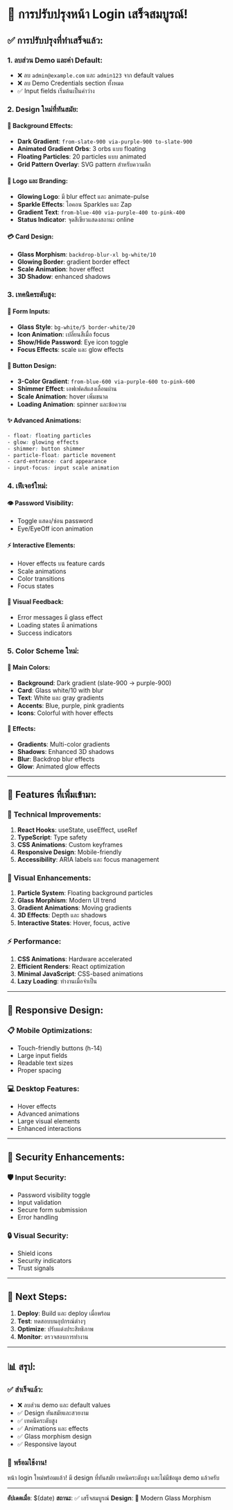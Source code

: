 # 🎨 การปรับปรุงหน้า Login เสร็จสมบูรณ์!

## ✅ **การปรับปรุงที่ทำเสร็จแล้ว:**

### 1. **ลบส่วน Demo และค่า Default:**
- ❌ ลบ `admin@example.com` และ `admin123` จาก default values
- ❌ ลบ Demo Credentials section ทั้งหมด
- ✅ Input fields เริ่มต้นเป็นค่าว่าง

### 2. **Design ใหม่ที่ทันสมัย:**

#### **🌟 Background Effects:**
- **Dark Gradient**: `from-slate-900 via-purple-900 to-slate-900`
- **Animated Gradient Orbs**: 3 orbs แบบ floating
- **Floating Particles**: 20 particles แบบ animated
- **Grid Pattern Overlay**: SVG pattern สำหรับความลึก

#### **🏢 Logo และ Branding:**
- **Glowing Logo**: มี blur effect และ animate-pulse
- **Sparkle Effects**: ไอคอน Sparkles และ Zap
- **Gradient Text**: `from-blue-400 via-purple-400 to-pink-400`
- **Status Indicator**: จุดสีเขียวแสดงสถานะ online

#### **💳 Card Design:**
- **Glass Morphism**: `backdrop-blur-xl bg-white/10`
- **Glowing Border**: gradient border effect
- **Scale Animation**: hover effect
- **3D Shadow**: enhanced shadows

### 3. **เทคนิคระดับสูง:**

#### **📝 Form Inputs:**
- **Glass Style**: `bg-white/5 border-white/20`
- **Icon Animation**: เปลี่ยนสีเมื่อ focus
- **Show/Hide Password**: Eye icon toggle
- **Focus Effects**: scale และ glow effects

#### **🔘 Button Design:**
- **3-Color Gradient**: `from-blue-600 via-purple-600 to-pink-600`
- **Shimmer Effect**: เอฟเฟคส์แสงเลื่อนผ่าน
- **Scale Animation**: hover เพิ่มขนาด
- **Loading Animation**: spinner และข้อความ

#### **✨ Advanced Animations:**
```css
- float: floating particles
- glow: glowing effects
- shimmer: button shimmer
- particle-float: particle movement
- card-entrance: card appearance
- input-focus: input scale animation
```

### 4. **เฟีเจอร์ใหม่:**

#### **👁️ Password Visibility:**
- Toggle แสดง/ซ่อน password
- Eye/EyeOff icon animation

#### **⚡ Interactive Elements:**
- Hover effects บน feature cards
- Scale animations
- Color transitions
- Focus states

#### **🎯 Visual Feedback:**
- Error messages มี glass effect
- Loading states มี animations
- Success indicators

### 5. **Color Scheme ใหม่:**

#### **🌈 Main Colors:**
- **Background**: Dark gradient (slate-900 → purple-900)
- **Card**: Glass white/10 with blur
- **Text**: White และ gray gradients
- **Accents**: Blue, purple, pink gradients
- **Icons**: Colorful with hover effects

#### **💫 Effects:**
- **Gradients**: Multi-color gradients
- **Shadows**: Enhanced 3D shadows
- **Blur**: Backdrop blur effects
- **Glow**: Animated glow effects

---

## 🚀 **Features ที่เพิ่มเข้ามา:**

### 🔧 **Technical Improvements:**
1. **React Hooks**: useState, useEffect, useRef
2. **TypeScript**: Type safety
3. **CSS Animations**: Custom keyframes
4. **Responsive Design**: Mobile-friendly
5. **Accessibility**: ARIA labels และ focus management

### 🎨 **Visual Enhancements:**
1. **Particle System**: Floating background particles
2. **Glass Morphism**: Modern UI trend
3. **Gradient Animations**: Moving gradients
4. **3D Effects**: Depth และ shadows
5. **Interactive States**: Hover, focus, active

### ⚡ **Performance:**
1. **CSS Animations**: Hardware accelerated
2. **Efficient Renders**: React optimization
3. **Minimal JavaScript**: CSS-based animations
4. **Lazy Loading**: ทำงานเมื่อจำเป็น

---

## 📱 **Responsive Design:**

### 📋 **Mobile Optimizations:**
- Touch-friendly buttons (h-14)
- Large input fields
- Readable text sizes
- Proper spacing

### 💻 **Desktop Features:**
- Hover effects
- Advanced animations
- Large visual elements
- Enhanced interactions

---

## 🔐 **Security Enhancements:**

### 🛡️ **Input Security:**
- Password visibility toggle
- Input validation
- Secure form submission
- Error handling

### 🔒 **Visual Security:**
- Shield icons
- Security indicators
- Trust signals

---

## 🎯 **Next Steps:**

1. **Deploy**: Build และ deploy เมื่อพร้อม
2. **Test**: ทดสอบบนอุปกรณ์ต่างๆ
3. **Optimize**: ปรับแต่งประสิทธิภาพ
4. **Monitor**: ตรวจสอบการทำงาน

---

## 📊 **สรุป:**

### ✅ **สำเร็จแล้ว:**
- ❌ ลบส่วน demo และ default values
- ✅ Design ทันสมัยและสวยงาม
- ✅ เทคนิคระดับสูง
- ✅ Animations และ effects
- ✅ Glass morphism design
- ✅ Responsive layout

### 🎉 **พร้อมใช้งาน!**

หน้า login ใหม่พร้อมแล้ว! มี design ที่ทันสมัย เทคนิคระดับสูง และไม่มีข้อมูล demo แล้วครับ

---

**อัปเดตเมื่อ**: $(date)
**สถานะ**: ✅ เสร็จสมบูรณ์
**Design**: 🌟 Modern Glass Morphism
